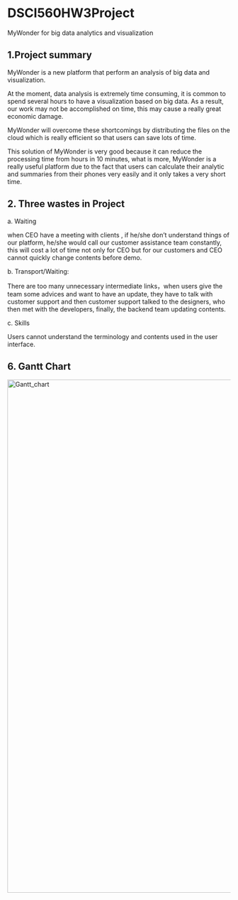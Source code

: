 # DSCI560HW3Project
MyWonder for big data analytics and visualization
## 1.Project summary
MyWonder is a new platform that perform an analysis of big data and visualization.    

At the moment, data analysis is extremely time consuming, it is common to spend several hours to have a visualization based on big data. As a result, our work may not be accomplished on time, this may cause a really great economic damage.   

MyWonder will overcome these shortcomings by distributing the files on the cloud which is really efficient so that users can save lots of time. 

This solution of MyWonder is very good because it can reduce the processing time from hours in 10 minutes, what is more, MyWonder is a really useful platform due to the fact that users can calculate their analytic and summaries from their phones very easily and it only takes a very short time.   
## 2. Three wastes in Project
a.	Waiting

when CEO have a meeting with clients , if he/she don’t understand things of our platform, he/she would call our customer assistance team constantly, this will cost a lot of time not only for CEO but for our customers and CEO cannot quickly change contents before demo. 

b. Transport/Waiting: 

There are too many unnecessary intermediate links，when users give the team some advices and want to have an update, they have to talk with customer support and then customer support talked to the designers, who then met with the developers, finally,  the backend team updating contents.

c. Skills

Users cannot understand the terminology and contents used in the user interface.
## 6. Gantt Chart
<img width="1155" alt="Gantt_chart" src="https://user-images.githubusercontent.com/54864182/95720465-212fbf80-0c26-11eb-98b5-c3e3286c5d23.png">
